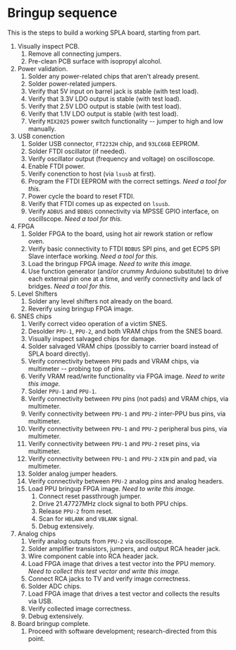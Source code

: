 # Bringup sequence

This is the steps to build a working SPLA board, starting from part.

1.  Visually inspect PCB.
    1.  Remove all connecting jumpers.
    1.  Pre-clean PCB surface with isopropyl alcohol.
1.  Power validation.
    1.  Solder any power-related chips that aren't already present.
    1.  Solder power-related jumpers.
    1.  Verify that 5V input on barrel jack is stable (with test load).
    1.  Verify that 3.3V LDO output is stable (with test load).
    1.  Verify that 2.5V LDO output is stable (with test load).
    1.  Verify that 1.1V LDO output is stable (with test load).
    1.  Verify `MIX2025` power switch functionality -- jumper to high and low manually.
1.  USB conenction
    1.  Solder USB connector, `FT2232H` chip, and `93LC66B` EEPROM.
    1.  Solder FTDI oscillator (if needed).
    1.  Verify oscillator output (frequency and voltage) on oscilloscope.
    1.  Enable FTDI power.
    1.  Verify conenction to host (via `lsusb` at first).
    1.  Program the FTDI EEPROM with the correct settings. *Need a tool for this.*
    1.  Power cycle the board to reset FTDI.
    1.  Verify that FTDI comes up as expected on `lsusb`.
    1.  Verify `ADBUS` and `BDBUS` connectivity via MPSSE GPIO interface, on oscillscope. *Need a tool for this.*
1.  FPGA
    1.  Solder FPGA to the board, using hot air rework station or reflow oven.
    1.  Verify basic connectivity to FTDI `BDBUS` SPI pins, and get ECP5 SPI Slave interface working. *Need a tool for this.*
    1.  Load the bringup FPGA image.  *Need to write this image.*
    1.  Use function generator (and/or crummy Arduiono substitute) to drive each external pin one at a time, and verify connectivity and lack of bridges. *Need a tool for this.*
1.  Level Shifters
    1.  Solder any level shifters not already on the board.
    1.  Reverify using bringup FPGA image.
1.  SNES chips
    1.  Verify correct video operation of a victim SNES.
    1.  Desolder `PPU-1`, `PPU-2`, and both VRAM chips from the SNES board.
    1.  Visually inspect salvaged chips for damage.
    1.  Solder salvaged VRAM chips (possibly to carrier board instead of SPLA board directly).
    1.  Verify connectivity between `PPU` pads and VRAM chips, via multimeter -- probing top of pins.
    1.  Verify VRAM read/write functionality via FPGA image. *Need to write this image.*
    1.  Solder `PPU-1` and `PPU-1`.
    1.  Verify connectivity between `PPU` pins (not pads) and VRAM chips, via multimeter.
    1.  Verify connectivity between `PPU-1` and `PPU-2` inter-PPU bus pins, via multimeter.
    1.  Verify connectivity between `PPU-1` and `PPU-2` peripheral bus pins, via multimeter.
    1.  Verify connectivity between `PPU-1` and `PPU-2` reset pins, via multimeter.
    1.  Verify connectivity between `PPU-1` and `PPU-2` `XIN` pin and pad, via multimeter.
    1.  Solder analog jumper headers.
    1.  Verify connectivity between `PPU-2` analog pins and analog headers.
    1.  Load PPU bringup FPGA image.  *Need to write this image.*
        1.  Connect reset passthrough jumper.
        1.  Drive 21.47727MHz clock signal to both PPU chips.
        1.  Release `PPU-2` from reset.
        1.  Scan for `HBLANK` and `VBLANK` signal.
        1.  Debug extensively.
1.  Analog chips
    1.  Verify analog outputs from `PPU-2` via oscilloscope.
    1.  Solder amplifier transistors, jumpers, and output RCA header jack.
    1.  Wire component cable into RCA header jack.
    1.  Load FPGA image that drives a test vector into the PPU memory.  *Need to collect this test vector and write this image.*
    1.  Connect RCA jacks to TV and verify image correctness.
    1.  Solder ADC chips.
    1.  Load FPGA image that drives a test vector and collects the results via USB.
    1.  Verify collected image correctness.
    1.  Debug extensively.
1.  Board bringup complete.
    1.  Proceed with software development; research-directed from this point.
